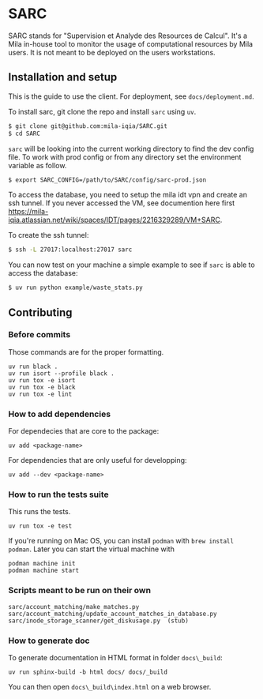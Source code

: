 
# SARC

SARC stands for "Supervision et Analyde des Resources de Calcul". It's a Mila in-house tool to monitor the usage of computational resources by Mila users. It is not meant to be deployed on the users workstations.


## Installation and setup

This is the guide to use the client. For deployment, see `docs/deployment.md`.

To install sarc, git clone the repo and install `sarc` using `uv`.

```bash
$ git clone git@github.com:mila-iqia/SARC.git
$ cd SARC
```

`sarc` will be looking into the current working directory to find the dev config file. To work with prod config or 
from any directory set the environment variable as follow.

```bash
$ export SARC_CONFIG=/path/to/SARC/config/sarc-prod.json
```

To access the database, you need to setup the mila idt vpn and create an ssh
tunnel. If you never accessed the VM, see documention here first https://mila-iqia.atlassian.net/wiki/spaces/IDT/pages/2216329289/VM+SARC.

To create the ssh tunnel:


```bash
$ ssh -L 27017:localhost:27017 sarc
```

You can now test on your machine a simple example to see if `sarc` is able to access the database:

```bash 
$ uv run python example/waste_stats.py
```

## Contributing

### Before commits

Those commands are for the proper formatting.
```
uv run black .
uv run isort --profile black .
uv run tox -e isort
uv run tox -e black
uv run tox -e lint
```

### How to add dependencies

For dependecies that are core to the package:
```
uv add <package-name>
```

For dependencies that are only useful for developping:
```
uv add --dev <package-name>
```

### How to run the tests suite

This runs the tests.
```
uv run tox -e test
```

If you're running on Mac OS, you can install `podman` with `brew install podman`.
Later you can start the virtual machine with
```
podman machine init
podman machine start
```

### Scripts meant to be run on their own

```
sarc/account_matching/make_matches.py
sarc/account_matching/update_account_matches_in_database.py
sarc/inode_storage_scanner/get_diskusage.py  (stub)
```

### How to generate doc

To generate documentation in HTML format in folder `docs\_build`:

```
uv run sphinx-build -b html docs/ docs/_build
```

You can then open `docs\_build\index.html` on a web browser.
